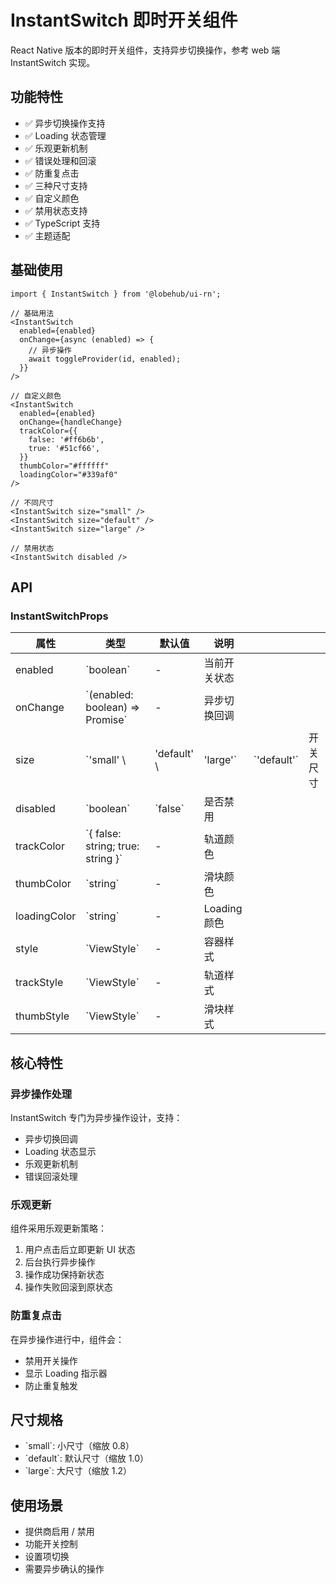 # InstantSwitch 即时开关组件

React Native 版本的即时开关组件，支持异步切换操作，参考 web 端 InstantSwitch 实现。

## 功能特性

- ✅ 异步切换操作支持
- ✅ Loading 状态管理
- ✅ 乐观更新机制
- ✅ 错误处理和回滚
- ✅ 防重复点击
- ✅ 三种尺寸支持
- ✅ 自定义颜色
- ✅ 禁用状态支持
- ✅ TypeScript 支持
- ✅ 主题适配

## 基础使用

```tsx
import { InstantSwitch } from '@lobehub/ui-rn';

// 基础用法
<InstantSwitch
  enabled={enabled}
  onChange={async (enabled) => {
    // 异步操作
    await toggleProvider(id, enabled);
  }}
/>

// 自定义颜色
<InstantSwitch
  enabled={enabled}
  onChange={handleChange}
  trackColor={{
    false: '#ff6b6b',
    true: '#51cf66',
  }}
  thumbColor="#ffffff"
  loadingColor="#339af0"
/>

// 不同尺寸
<InstantSwitch size="small" />
<InstantSwitch size="default" />
<InstantSwitch size="large" />

// 禁用状态
<InstantSwitch disabled />
```

## API

### InstantSwitchProps

| 属性         | 类型                                    | 默认值       | 说明         |               |          |
| ------------ | --------------------------------------- | ------------ | ------------ | ------------- | -------- |
| enabled      | \`boolean\`                             | -            | 当前开关状态 |               |          |
| onChange     | \`(enabled: boolean) => Promise<void>\` | -            | 异步切换回调 |               |          |
| size         | \`'small' \\                            | 'default' \\ | 'large'\`    | \`'default'\` | 开关尺寸 |
| disabled     | \`boolean\`                             | \`false\`    | 是否禁用     |               |          |
| trackColor   | \`{ false: string; true: string }\`     | -            | 轨道颜色     |               |          |
| thumbColor   | \`string\`                              | -            | 滑块颜色     |               |          |
| loadingColor | \`string\`                              | -            | Loading 颜色 |               |          |
| style        | \`ViewStyle\`                           | -            | 容器样式     |               |          |
| trackStyle   | \`ViewStyle\`                           | -            | 轨道样式     |               |          |
| thumbStyle   | \`ViewStyle\`                           | -            | 滑块样式     |               |          |

## 核心特性

### 异步操作处理

InstantSwitch 专门为异步操作设计，支持：

- 异步切换回调
- Loading 状态显示
- 乐观更新机制
- 错误回滚处理

### 乐观更新

组件采用乐观更新策略：

1. 用户点击后立即更新 UI 状态
2. 后台执行异步操作
3. 操作成功保持新状态
4. 操作失败回滚到原状态

### 防重复点击

在异步操作进行中，组件会：

- 禁用开关操作
- 显示 Loading 指示器
- 防止重复触发

## 尺寸规格

- \`small\`: 小尺寸（缩放 0.8）
- \`default\`: 默认尺寸（缩放 1.0）
- \`large\`: 大尺寸（缩放 1.2）

## 使用场景

- 提供商启用 / 禁用
- 功能开关控制
- 设置项切换
- 需要异步确认的操作
